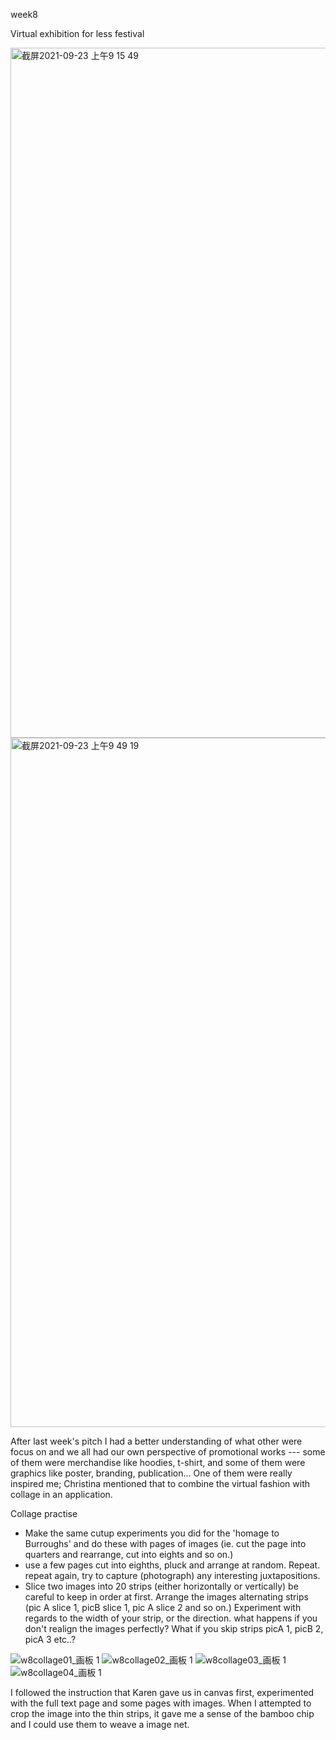 week8

Virtual exhibition for less festival

<img width="1104" alt="截屏2021-09-23 上午9 15 49" src="https://user-images.githubusercontent.com/68723373/139230018-84d035f3-8b6d-4036-b0f5-5ef4da0462d3.png">
<img width="1103" alt="截屏2021-09-23 上午9 49 19" src="https://user-images.githubusercontent.com/68723373/139230031-ad9fafb9-3892-49e0-b6f0-aa75a2eadbe4.png">

After last week's pitch I had a better understanding of what other were focus on and we all had our own perspective of promotional works --- some of them were merchandise like hoodies, t-shirt, and some of them were graphics like poster, branding, publication... One of them were really inspired me; Christina mentioned that to combine the virtual fashion with collage in an application.

Collage practise

- Make the same cutup experiments you did for the 'homage to Burroughs' and do these with pages of images (ie. cut the page into quarters and rearrange, cut into eights and so on.) 
- use a few pages cut into eighths, pluck and arrange at random. Repeat. repeat again, try to capture (photograph) any interesting juxtapositions.
- Slice two images into 20 strips (either horizontally or vertically) be careful to keep in order at first. Arrange the images alternating strips (pic A slice 1, picB slice 1, pic A slice 2 and so on.) Experiment with regards to the width of your strip, or the direction. what happens if you don't realign the images perfectly? What if you skip strips picA 1, picB 2, picA 3 etc..?

![w8collage01_画板 1](https://user-images.githubusercontent.com/68723373/139231467-e4fe9c26-3b28-455f-98c2-19e837d723d0.png)
![w8collage02_画板 1](https://user-images.githubusercontent.com/68723373/139237755-8335b0aa-49ad-483c-9681-cb717579b81f.png)
![w8collage03_画板 1](https://user-images.githubusercontent.com/68723373/139237766-e19e64a2-5ed4-43ae-bdb8-0631fae5b262.png)
![w8collage04_画板 1](https://user-images.githubusercontent.com/68723373/139237770-4808cb6c-8ff3-4484-9e22-1912e386d36c.png)

I followed the instruction that Karen gave us in canvas first, experimented with the full text page and some pages with images. When I attempted to crop the image into the thin strips, it gave me a sense of the bamboo chip and I could use them to weave a image net. 


